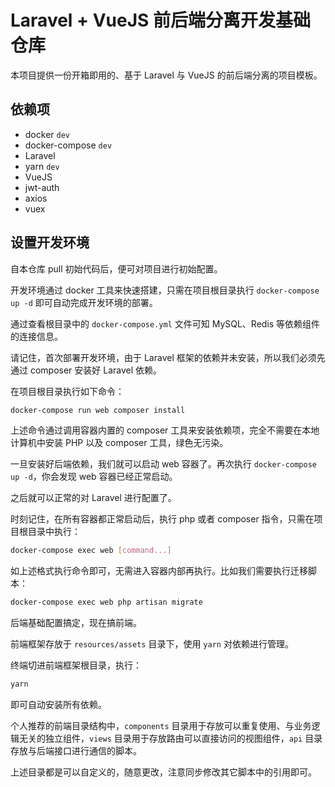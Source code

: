 # Laravel + VueJS 前后端分离开发基础仓库

本项目提供一份开箱即用的、基于 Laravel 与 VueJS 的前后端分离的项目模板。

## 依赖项

- docker `dev`
- docker-compose `dev`
- Laravel
- yarn `dev`
- VueJS
- jwt-auth
- axios
- vuex

## 设置开发环境

自本仓库 pull 初始代码后，便可对项目进行初始配置。

开发环境通过 docker 工具来快速搭建，只需在项目根目录执行 `docker-compose up -d` 即可自动完成开发环境的部署。

通过查看根目录中的 `docker-compose.yml` 文件可知 MySQL、Redis 等依赖组件的连接信息。

请记住，首次部署开发环境，由于 Laravel 框架的依赖并未安装，所以我们必须先通过 composer 安装好 Laravel 依赖。

在项目根目录执行如下命令：

```bash
docker-compose run web composer install
```

上述命令通过调用容器内置的 composer 工具来安装依赖项，完全不需要在本地计算机中安装 PHP 以及 composer 工具，绿色无污染。

一旦安装好后端依赖，我们就可以启动 web 容器了。再次执行 `docker-compose up -d`，你会发现 web 容器已经正常启动。

之后就可以正常的对 Laravel 进行配置了。

时刻记住，在所有容器都正常启动后，执行 php 或者 composer 指令，只需在项目根目录中执行：

```bash
docker-compose exec web [command...]
```

如上述格式执行命令即可，无需进入容器内部再执行。比如我们需要执行迁移脚本：

```bash
docker-compose exec web php artisan migrate
```

后端基础配置搞定，现在搞前端。

前端框架存放于 `resources/assets` 目录下，使用 `yarn` 对依赖进行管理。

终端切进前端框架根目录，执行：

```bash
yarn
```

即可自动安装所有依赖。

个人推荐的前端目录结构中，`components` 目录用于存放可以重复使用、与业务逻辑无关的独立组件，`views` 目录用于存放路由可以直接访问的视图组件，`api` 目录存放与后端接口进行通信的脚本。

上述目录都是可以自定义的，随意更改，注意同步修改其它脚本中的引用即可。

